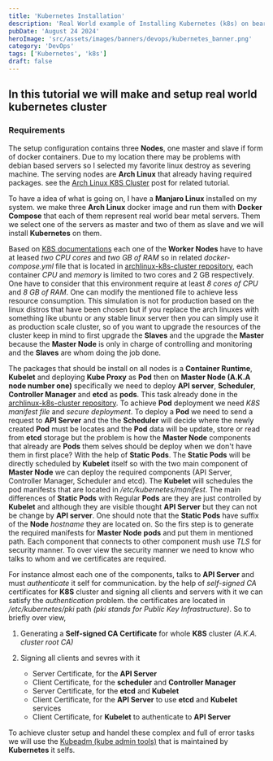 ```yaml
---
title: 'Kubernetes Installation'
description: 'Real World example of Installing Kubernetes (k8s) on bear metal servers.'
pubDate: 'August 24 2024'
heroImage: 'src/assets/images/banners/devops/kubernetes_banner.png'
category: 'DevOps'
tags: ['Kubernetes', 'k8s']
draft: false
---
```


## In this tutorial we will make and setup real world kubernetes cluster

### Requirements

The setup configuration contains three **Nodes**, one master and slave if form of docker containers. Due to my location there
may be problems with debian based servers so I selected my favorite linux destroy as severing machine. The serving nodes are **Arch Linux** that
already having required packages. see the [Arch Linux K8S Cluster](https://mmroshani.github.io/post/devops/kubernetes/archlinux_k8s_cluster/) post for related tutorial.

To have a idea of what is going on, I have a **Manjaro Linux** installed on my system. we make three **Arch Linux** docker image and run them with **Docker Compose** that each
of them represent real world bear metal servers. Them we select one of the servers as master and two of them as slave and we will install **Kubernetes** on them.

Based on [K8S documentations](https://kubernetes.io) each one of the **Worker Nodes** have to have at leased _two CPU cores_ and _two GB of RAM_ so in related _docker-compose.yml_
file that is located in [archlinux-k8s-cluster repository](https://github.com/mmRoshani/archlinux-k8s-cluster), each container _CPU_ and _memory_ is limited to two cores and 2 GB respectively. One have to consider that this environment require at least _8 cores of CPU_ and _8 GB of RAM_. One can modify the mentioned file to achieve less resource consumption.
This simulation is not for production based on the linux distros that have been chosen but if you replace the arch linuxes with something like ubuntu or any stable linux server then you can simply use it as production scale cluster, so of you want to upgrade the resources of the cluster keep in mind to first upgrade the **Slaves** and the upgrade the **Master** because the **Master Node** is only in charge of controlling and monitoring and the **Slaves** are whom doing the job done.

The packages that should be install on all nodes is a **Container Runtime**, **Kubelet** and deploying **Kube Proxy** as **Pod** then on **Master Node (A.K.A node number one)** specifically we need to deploy **API server**, **Scheduler**, **Controller Manager** and **etcd** as **pods**. This task already done in the [archlinux-k8s-cluster repository](https://github.com/mmRoshani/archlinux-k8s-cluster). To achieve **Pod** deployment we need _K8S manifest file_ and _secure deployment_. To deploy a **Pod** we need to send a request to **API Server** and the the **Scheduler** will decide where the newly created **Pod** must be locates and the **Pod** data will be update, store or read from **etcd** storage but the problem is how the **Master Node** components that already are **Pods** them selves should be deploy when we don't have them in first place? With the help of **Static Pods**. The **Static Pods** will be directly scheduled by **Kubelet** itself so with the two main component of **Master Node** we can deploy the required components (API Server, Controller Manager, Scheduler and etcd). The **Kubelet** will schedules the pod manifests that are located in _/etc/kubernetes/manifest_. The main differences of **Static Pods** with Regular **Pods** are they are just controlled by **Kubelet** and although they are visible thought **API Server** but they can not be change by **API server**. One should note that the **Static Pods** have suffix of the **Node** _hostname_ they are located on. So the firs step is to generate the required manifests for **Master Node** **pods** and put them in mentioned path. Each component that connects to other component mush use _TLS_ for security manner. To over view the security manner we need to know who talks to whom and we certificates are required.

For instance almost each one of the components, talks to **API Server** and must _authenticate_ it self for communication. by the help of _self-signed CA_ certificates for **K8S** cluster and signing all clients and servers with it we can satisfy the _authentication_ problem. the certificates are located in _/etc/kubernetes/pki_ path _(pki stands for Public Key Infrastructure)_. So to briefly over view,

1. Generating a **Self-signed CA Certificate** for whole **K8S** cluster _(A.K.A. cluster root CA)_

2. Signing all clients and sevres with it

   - Server Certificate, for the **API Server**
   - Client Certificate, for the **scheduler** and **Controller Manager**
   - Server Certificate, for the **etcd** and **Kubelet**
   - Client Certificate, for the **API Server** to use **etcd** and **Kubelet** services
   - Client Certificate, for **Kubelet** to authenticate to **API Server**

To achieve cluster setup and handel these complex and full of error tasks we will use the [Kubeadm (kube admin tools)](https://kubernetes.io/docs/reference/setup-tools/kubeadm/) that is maintained by **Kubernetes** it selfs.
